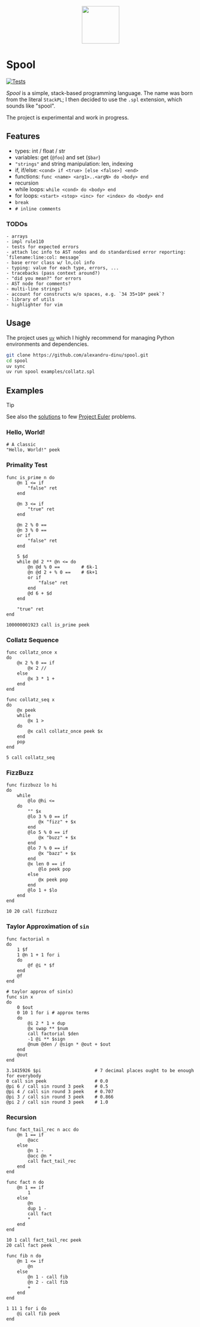<p align="center">
    <img src="./assets/spool.png" width="100px" style="vertical-align: middle;" />
</p>

# Spool
[![Tests](https://github.com/alexandru-dinu/spool/actions/workflows/main.yml/badge.svg)](https://github.com/alexandru-dinu/spool/actions/workflows/main.yml)

*Spool* is a simple, stack-based programming language.
The name was born from the literal `StackPL`; I then decided to use the `.spl` extension, which sounds like "spool".

The project is experimental and work in progress.

## Features
- types: int / float / str
- variables: get (`@foo`) and set (`$bar`)
- `"strings"` and string manipulation: len, indexing
- if, if/else: `<cond> if <true> [else <false>] <end>`
- functions: `func <name> <arg1>..<argN> do <body> end`
- recursion
- while loops: `while <cond> do <body> end`
- for loops: `<start> <stop> <inc> for <index> do <body> end`
- `break`
- `# inline comments`

### TODOs
<!-- MDUP:BEG (CMD:make list-todo) -->
```
- arrays
- impl rule110
- tests for expected errors
- attach loc info to AST nodes and do standardised error reporting: `filename:line:col: message`
- base error class w/ ln,col info
- typing: value for each type, errors, ...
- tracebacks (pass context around?)
- "did you mean?" for errors
- AST node for comments?
- multi-line strings?
- account for constructs w/o spaces, e.g. `34 35+10* peek`?
- library of utils
- highlighter for vim
```
<!-- MDUP:END -->

## Usage
The project uses [`uv`](https://docs.astral.sh/uv/) which I highly recommend for managing Python environments and dependencies.

```sh
git clone https://github.com/alexandru-dinu/spool.git
cd spool
uv sync
uv run spool examples/collatz.spl
```

## Examples

> [!TIP]
> See also the [solutions](./euler/) to few [Project Euler](https://projecteuler.net/) problems.

### Hello, World!
```
# A classic
"Hello, World!" peek
```

### Primality Test
<!-- MDUP:BEG (CMD:cat examples/prime.spl) -->
```
func is_prime n do
    @n 1 <= if
        "false" ret
    end

    @n 3 <= if
        "true" ret
    end

    @n 2 % 0 ==
    @n 3 % 0 ==
    or if
        "false" ret
    end

    5 $d
    while @d 2 ** @n <= do
        @n @d % 0 ==        # 6k-1
        @n @d 2 + % 0 ==    # 6k+1
        or if
            "false" ret
        end
        @d 6 + $d
    end

    "true" ret
end

100000001923 call is_prime peek
```
<!-- MDUP:END -->

### Collatz Sequence
<!-- MDUP:BEG (CMD:cat examples/collatz.spl) -->
```
func collatz_once x
do
    @x 2 % 0 == if
        @x 2 //
    else
        @x 3 * 1 +
    end
end

func collatz_seq x
do
    @x peek
    while
        @x 1 >
    do
        @x call collatz_once peek $x
    end
    pop
end

5 call collatz_seq
```
<!-- MDUP:END -->

### FizzBuzz
<!-- MDUP:BEG (CMD:cat examples/fizzbuzz.spl) -->
```
func fizzbuzz lo hi
do
    while
        @lo @hi <=
    do
        "" $x
        @lo 3 % 0 == if
            @x "fizz" + $x
        end
        @lo 5 % 0 == if
            @x "buzz" + $x
        end
        @lo 7 % 0 == if
            @x "bazz" + $x
        end
        @x len 0 == if
            @lo peek pop
        else
            @x peek pop
        end
        @lo 1 + $lo
    end
end

10 20 call fizzbuzz
```
<!-- MDUP:END -->

### Taylor Approximation of `sin`
<!-- MDUP:BEG (CMD:cat examples/sin_approx.spl) -->
```
func factorial n
do
    1 $f
    1 @n 1 + 1 for i
    do
        @f @i * $f
    end
    @f
end

# taylor approx of sin(x)
func sin x
do
    0 $out
    0 10 1 for i # approx terms
    do
        @i 2 * 1 + dup
        @x swap ** $num
        call factorial $den
        -1 @i ** $sign
        @num @den / @sign * @out + $out
    end
    @out
end

3.1415926 $pi                    # 7 decimal places ought to be enough for everybody
0 call sin peek                  # 0.0
@pi 6 / call sin round 3 peek    # 0.5
@pi 4 / call sin round 3 peek    # 0.707
@pi 3 / call sin round 3 peek    # 0.866
@pi 2 / call sin round 3 peek    # 1.0
```
<!-- MDUP:END -->

### Recursion
<!-- MDUP:BEG (CMD:cat examples/recursion.spl) -->
```
func fact_tail_rec n acc do
    @n 1 == if
        @acc
    else
        @n 1 -
        @acc @n *
        call fact_tail_rec
    end
end

func fact n do
    @n 1 == if
        1
    else
        @n
        dup 1 -
        call fact
        *
    end
end

10 1 call fact_tail_rec peek
20 call fact peek
```
<!-- MDUP:END -->
<!-- MDUP:BEG (CMD:cat examples/fibonacci.spl) -->
```
func fib n do
    @n 1 <= if
        @n
    else
        @n 1 - call fib
        @n 2 - call fib
        +
    end
end

1 11 1 for i do
    @i call fib peek
end
```
<!-- MDUP:END -->
